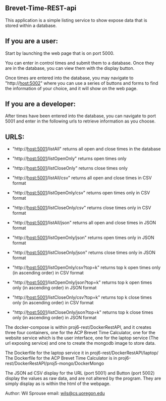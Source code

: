 Brevet-Time-REST-api
--------------------

This application is a simple listing service to show expose 
data that is stored within a database.

If you are a user:
------------------
Start by launching the web page that is on port 5000.

You can enter in control times and submit them to a database.
Once they are in the database, you can view them with the display
button.

Once times are entered into the database, you may navigate to
"http://<host:5002>" where you can use a series of buttons and
forms to find the information of your choice, and it will show on the web
page.


If you are a developer:
-----------------------
After times have been entered into the database, you can navigate to 
port 5001 and enter in the following urls to retrieve information as you choose.

URLS:
-----
* "http://<host:5001>/listAll" returns all open and close times in the database
* "http://<host:5001>/listOpenOnly" returns open times only
* "http://<host:5001>/listCloseOnly" returns close times only

* "http://<host:5001>/listAll/csv" returns all open and close times in CSV format
* "http://<host:5001>/listOpenOnly/csv" returns open times only in CSV format
* "http://<host:5001>/listCloseOnly/csv" returns close times only in CSV format
* "http://<host:5001>/listAll/json" returns all open and close times in JSON format
* "http://<host:5001>/listOpenOnly/json" returns open times only in JSON format
* "http://<host:5001>/listCloseOnly/json" returns close times only in JSON format

* "http://<host:5001>/listOpenOnly/csv?top=k" returns top k open times only (in ascending order) in CSV format
* "http://<host:5001>/listOpenOnly/json?top=k" returns top k open times only (in ascending order) in JSON format
* "http://<host:5001>/listCloseOnly/csv?top=k" returns top k close times only (in ascending order) in CSV format
* "http://<host:5001>/listCloseOnly/json?top=k" returns top k close times only (in ascending order) in JSON format

The docker-compose is within proj6-rest/DockerRestAPI, and it creates three four containers, one for the ACP Brevet
Time Calculator, one for the website service which is the user interface, one for the laptop service (The url exposing service)
and one to create the mongodb image to store data.

The Dockerfile for the laptop service it in proj6-rest/DockerRestAPI/laptop/
The Dockerfile for the ACP Brevet Time Calculator is in proj6-rest/DockerRestAPI/proj5-mongo/DockerMongo

The JSON ad CSV display for the URL (port 5001) and Button (port 5002) display the values as raw data, and are not altered
by the program. They are simply display as is within the html of the webpage. 



Author: Wil Sprouse
email: wils@cs.uoregon.edu














